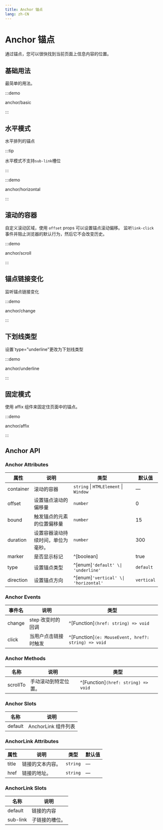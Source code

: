 ```yaml
---
title: Anchor 锚点
lang: zh-CN
---
```


# Anchor 锚点

通过锚点，您可以很快找到当前页面上信息内容的位置。

## 基础用法

最简单的用法。

:::demo

anchor/basic

:::

## 水平模式

水平排列的锚点

:::tip

水平模式不支持`sub-link`槽位

:::

:::demo

anchor/horizontal

:::

## 滚动的容器

自定义滚动区域，使用 `offset` props 可以设置锚点滚动偏移。 监听`link-click`事件并阻止浏览器的默认行为，然后它不会改变历史。

:::demo

anchor/scroll

:::

## 锚点链接变化

监听锚点链接变化

:::demo

anchor/change

:::

## 下划线类型

设置\`type="underline"更改为下划线类型

:::demo

anchor/underline

:::

## 固定模式

使用 affix 组件来固定住页面中的锚点。

:::demo

anchor/affix

:::

## Anchor API

### Anchor Attributes

| 属性        | 说明                | 类型                                                                                        | 默认值        |
| --------- | ----------------- | ----------------------------------------------------------------------------------------- | ---------- |
| container | 滚动的容器             | `string` \\| `HTMLElement` \\| `Window `                                                | —          |
| offset    | 设置锚点滚动的偏移量        | `number`                                                                                  | 0          |
| bound     | 触发锚点的元素的位置偏移量     | `number`                                                                                  | 15         |
| duration  | 设置容器滚动持续时间，单位为毫秒。 | `number`                                                                                  | 300        |
| marker    | 是否显示标记            | ^[boolean]                            | true       |
| type      | 设置锚点类型            | ^[enum]`'default' \\| 'underline'`   | `default`  |
| direction | 设置锚点方向            | ^[enum]`'vertical' \\| 'horizontal'` | `vertical` |

### Anchor Events

| 事件名    | 说明          | 类型                                                                                                      |
| ------ | ----------- | ------------------------------------------------------------------------------------------------------- |
| change | step 改变时的回调 | ^[Function]`(href: string) => void`                 |
| click  | 当用户点击链接时触发  | ^[Function]`(e: MouseEvent, href?: string) => void` |

### Anchor Methods

| 名称       | 说明         | 类型                                                                                      |
| -------- | ---------- | --------------------------------------------------------------------------------------- |
| scrollTo | 手动滚动到特定位置。 | ^[Function]`(href: string) => void` |

### Anchor Slots

| 名称      | 说明              |
| ------- | --------------- |
| default | AnchorLink 组件列表 |

### AnchorLink Attributes

| 属性    | 说明       | 类型       | 默认值 |
| ----- | -------- | -------- | --- |
| title | 链接的文本内容。 | `string` | —   |
| href  | 链接的地址。   | `string` | —   |

### AnchorLink Slots

| 名称       | 说明      |
| -------- | ------- |
| default  | 链接的内容   |
| sub-link | 子链接的槽位。 |
